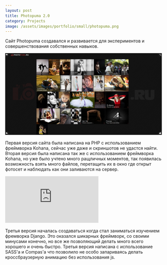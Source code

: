 ```yaml
--- 
layout: post
title: Photopuma 2.0
category: Projects
image: /assets/images/portfolio/small/photopuma.png
---
```

Сайт Photopuma создавался и развивается для экспериментов и совершенствования собственных навыков.

<!--more-->

<img src="/assets/images/portfolio/photopuma.png" class="img-responsive">

Первая версия сайта была написана на PHP с использованием фреймворка Kohana, сейчас уже даже и скриншотов не удастся найти. Вторая версия была написана так же с использованием фреймворка Kohana, но уже было учтено много ращличных моментов, так появилась возможность взять много файлов, перетащить их в окно где открыт фотосет и наблюдать как они заливаются на сервер.

<div class="embed-responsive embed-responsive-16by9">
	<iframe class="embed-responsive-item" src="https://www.youtube.com/embed/ocKcGmb9AwU" frameborder="0" allowfullscreen></iframe>
</div>



Третья версия началась создаваться когда стал заниматься изучением фремворка Django. Это оказался шикарных фреймворк, со своими минусами конечно, но все же позволяющий делать много всего хорошего и очень быстро. Третья версия написана с использование SASS'a и Compas'a что позволило не особо запариваясь делать кроссбраузерную анимацию без использования js.
